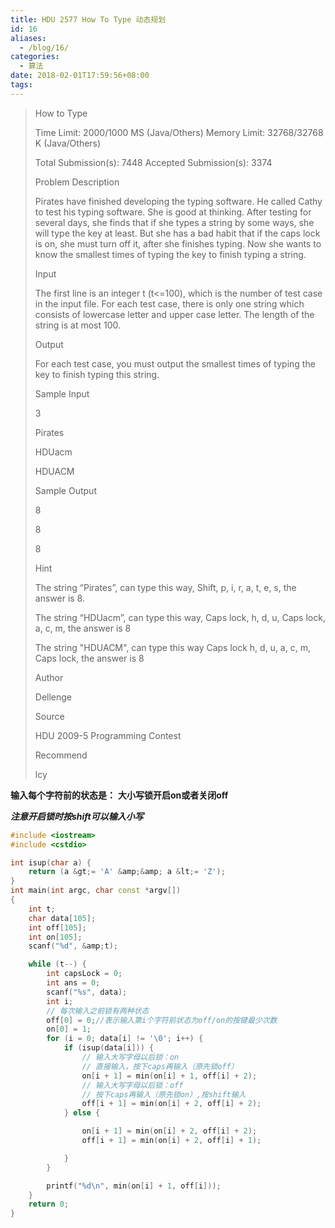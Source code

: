 ```yaml
---
title: HDU 2577 How To Type 动态规划
id: 16
aliases:
  - /blog/16/
categories:
  - 算法
date: 2018-02-01T17:59:56+08:00
tags:
---
```


> How to Type
> 
>   Time Limit: 2000/1000 MS (Java/Others)    Memory Limit: 32768/32768 K (Java/Others)
> 
>   Total Submission(s): 7448    Accepted Submission(s): 3374
> 
> 
>   Problem Description
> 
>   Pirates have finished developing the typing software. He called Cathy to test his typing software. She is good at thinking. After testing for several days, she finds that if she types a string by some ways, she will type the key at least. But she has a bad habit that if the caps lock is on, she must turn off it, after she finishes typing. Now she wants to know the smallest times of typing the key to finish typing a string.
> 
> 
>   Input
> 
>   The first line is an integer t (t&lt;=100), which is the number of test case in the input file. For each test case, there is only one string which consists of lowercase letter and upper case letter. The length of the string is at most 100.
> 
> 
>   Output
> 
>   For each test case, you must output the smallest times of typing the key to finish typing this string.
> 
> 
>   Sample Input
> 
> 
>   3
> 
>   Pirates
> 
>   HDUacm
> 
>   HDUACM
> 
> 
>   Sample Output
> 
> 
>   8
> 
>   8
> 
>   8
> 
> 
>   Hint
> 
> 
>   The string “Pirates”, can type this way, Shift, p, i, r, a, t, e, s, the answer is 8.
> 
>   The string “HDUacm”, can type this way, Caps lock, h, d, u, Caps lock, a, c, m, the answer is 8
> 
>   The string "HDUACM", can type this way Caps lock h, d, u, a, c, m, Caps lock, the answer is 8
> 
> 
>   Author
> 
>   Dellenge
> 
> 
>   Source
> 
>   HDU 2009-5 Programming Contest
> 
> 
>   Recommend
> 
>   lcy

**输入每个字符前的状态是：**
**大小写锁开启on或者关闭off**

**_注意开启锁时按shift可以输入小写_**

```cpp
#include <iostream>
#include <cstdio>

int isup(char a) {
    return (a &gt;= 'A' &amp;&amp; a &lt;= 'Z');
}
int main(int argc, char const *argv[])
{
    int t;
    char data[105];
    int off[105];
    int on[105];
    scanf("%d", &amp;t);

    while (t--) {
        int capsLock = 0;
        int ans = 0;
        scanf("%s", data);
        int i;
        // 每次输入之前锁有两种状态
        off[0] = 0;//表示输入第i个字符前状态为off/on的按键最少次数
        on[0] = 1;
        for (i = 0; data[i] != '\0'; i++) {
            if (isup(data[i])) {
                // 输入大写字母以后锁：on
                // 直接输入，按下caps再输入（原先锁off）
                on[i + 1] = min(on[i] + 1, off[i] + 2);
                // 输入大写字母以后锁：off
                // 按下caps再输入（原先锁on）,按shift输入
                off[i + 1] = min(on[i] + 2, off[i] + 2);
            } else {

                on[i + 1] = min(on[i] + 2, off[i] + 2);
                off[i + 1] = min(on[i] + 2, off[i] + 1);

            }
        }

        printf("%d\n", min(on[i] + 1, off[i]));
    }
    return 0;
}

```
